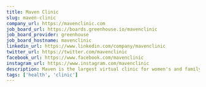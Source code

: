 ```yaml
---
title: Maven Clinic
slug: maven-clinic
company_url: https://mavenclinic.com
job_board_url: https://boards.greenhouse.io/mavenclinic
job_board_provider: greenhouse
job_board_hostname: mavenclinic
linkedin_url: https://www.linkedin.com/company/mavenclinic
twitter_url: https://twitter.com/mavenclinic
facebook_url: https://www.facebook.com/mavenclinic
instagram_url: https://www.instagram.com/mavenclinic
description: Maven is the largest virtual clinic for women's and family health, offering continuous, holistic care for fertility, pregnancy and parenting
tags: ['health', 'clinic']
---
```

